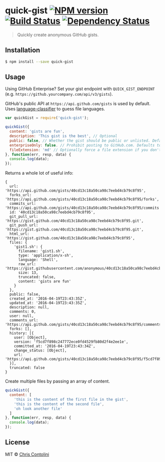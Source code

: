 # quick-gist [![NPM version][npm-image]][npm-url] [![Build Status][travis-image]][travis-url] [![Dependency Status][daviddm-image]][daviddm-url]
> Quickly create anonymous GitHub gists.

## Installation

```sh
$ npm install --save quick-gist
```

## Usage

Using GitHub Enterprise? Set your gist endpoint with `QUICK_GIST_ENDPOINT` (e.g. `https://github.yourcompany.com/api/v3/gists`).

GitHub's public API at `https://api.github.com/gists` is used by default. Uses [language-classifier](https://github.com/tj/node-language-classifier) to guess file languages.

```js
var quickGist = require('quick-gist');

quickGist({
  content: 'gists are fun',
  description: 'This gist is the best', // Optional
  public: false, // Whether the gist should be public or unlisted. Defaults to false (unlisted).
  enterpriseOnly: false. // Prohibit posting to GitHub.com. Defaults to false. Useful if you're posting company secrets.
  fileExtension: 'md' // Optionally force a file extension if you don't want to rely on language-classifier.
}, function(err, resp, data) {
  console.log(data);
});
```

Returns a whole lot of useful info:

```
{
  url: 'https://api.github.com/gists/40cd13c18a50ca98c7eebd4cb79c8f95',
  forks_url: 'https://api.github.com/gists/40cd13c18a50ca98c7eebd4cb79c8f95/forks',
  commits_url: 'https://api.github.com/gists/40cd13c18a50ca98c7eebd4cb79c8f95/commits',
  id: '40cd13c18a50ca98c7eebd4cb79c8f95',
  git_pull_url: 'https://gist.github.com/40cd13c18a50ca98c7eebd4cb79c8f95.git',
  git_push_url: 'https://gist.github.com/40cd13c18a50ca98c7eebd4cb79c8f95.git',
  html_url: 'https://gist.github.com/40cd13c18a50ca98c7eebd4cb79c8f95',
  files: {
    'gist1.sh': {
      filename: 'gist1.sh',
      type: 'application/x-sh',
      language: 'Shell',
      raw_url: 'https://gist.githubusercontent.com/anonymous/40cd13c18a50ca98c7eebd4cb79c8f95/raw/2184df76232990bbc11109133d8a2b05715eb683/gist1.sh',
      size: 13,
      truncated: false,
      content: 'gists are fun'
    }
  },
  public: false,
  created_at: '2016-04-19T23:43:35Z',
  updated_at: '2016-04-19T23:43:35Z',
  description: null,
  comments: 0,
  user: null,
  comments_url: 'https://api.github.com/gists/40cd13c18a50ca98c7eebd4cb79c8f95/comments',
  forks: [],
  history: [{
    user: [Object],
    version: 'f5cd7f898c247772ece0fd4529fb80d2f4e2ee1e',
    committed_at: '2016-04-19T23:43:34Z',
    change_status: [Object],
    url: 'https://api.github.com/gists/40cd13c18a50ca98c7eebd4cb79c8f95/f5cd7f898c247772ece0fd4529fb80d2f4e2ee1e'
  }],
  truncated: false
}
```

Create multiple files by passing an array of content.

```js
quickGist({
  content: [
    'this is the content of the first file in the gist',
    'this is the content of the second file',
    'oh look another file'
  ]
}, function(err, resp, data) {
  console.log(data);
});
```

## License

MIT © [Chris Contolini](https://contolini.com)


[npm-image]: https://badge.fury.io/js/quick-gist.svg
[npm-url]: https://npmjs.org/package/quick-gist
[travis-image]: https://travis-ci.org/contolini/quick-gist.svg?branch=master
[travis-url]: https://travis-ci.org/contolini/quick-gist
[daviddm-image]: https://david-dm.org/contolini/quick-gist.svg?theme=shields.io
[daviddm-url]: https://david-dm.org/contolini/quick-gist
